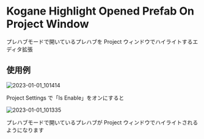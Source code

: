 # Kogane Highlight Opened Prefab On Project Window

プレハブモードで開いているプレハブを Project ウィンドウでハイライトするエディタ拡張

## 使用例

![2023-01-01_101414](https://user-images.githubusercontent.com/6134875/210158636-cc4b73e6-5d3e-48ed-afb6-2439624f1761.png)

Project Settings で「Is Enable」をオンにすると

![2023-01-01_101335](https://user-images.githubusercontent.com/6134875/210158627-68d042fe-d687-4eea-b444-02f93681a9f2.png)

プレハブモードで開いているプレハブが Project ウィンドウでハイライトされるようになります  
